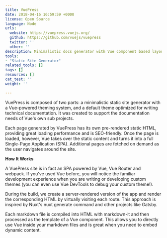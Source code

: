 ```yaml
---
title: VuePress
date: 2018-04-16 16:59:59 +0000
license: Open Source
language: Node
urls:
  website: https://vuepress.vuejs.org/
  github: https://github.com/vuejs/vuepress
  twitter: ''
  other: ''
description: Minimalistic docs generator with Vue component based layout system
tools:
- "Static Site Generator"
related_tools: []
tags: []
resources: []
cat_test: ''
weight: ''

---
```

VuePress is composed of two parts: a minimalistic static site generator with a Vue-powered theming system, and a default theme optimized for writing technical documentation. It was created to support the documentation needs of Vue's own sub projects.

Each page generated by VuePress has its own pre-rendered static HTML, providing great loading performance and is SEO-friendly. Once the page is loaded, however, Vue takes over the static content and turns it into a full Single-Page Application (SPA). Additional pages are fetched on demand as the user navigates around the site.

**How It Works**

A VuePress site is in fact an SPA powered by Vue, Vue Router and webpack. If you've used Vue before, you will notice the familiar development experience when you are writing or developing custom themes (you can even use Vue DevTools to debug your custom theme!).

During the build, we create a server-rendered version of the app and render the corresponding HTML by virtually visiting each route. This approach is inspired by Nuxt's nuxt generate command and other projects like Gatsby.

Each markdown file is compiled into HTML with markdown-it and then processed as the template of a Vue component. This allows you to directly use Vue inside your markdown files and is great when you need to embed dynamic content.